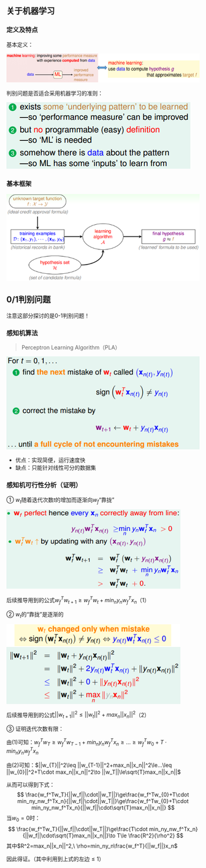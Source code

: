 ## 关于机器学习

### 定义及特点

基本定义：

![机器学习基本定义](../png/MLF_MLT/ch1/pic1.png)

判别问题是否适合采用机器学习的准则：

![判别准则](../png/MLF_MLT/ch1/pic2.png)

### 基本框架

![基本框架](../png/MLF_MLT/ch1/pic3.png)

## 0/1判别问题

注意这部分探讨的是0-1判别问题！

### 感知机算法

> Perceptron Learning Algorithm（PLA）

![感知机算法](../png/MLF_MLT/ch1/pic4.png)

- 优点：实现简便，运行速度快
- 缺点：只能针对线性可分的数据集

### 感知机可行性分析（证明）

① $w_t$随着迭代次数$t$的增加而逐渐向$w_f$“靠拢”

![](../png/MLF_MLT/ch1/pic5.png)

后续推导用到的公式$w_f^Tw_{t+1}\ge w_f^Tw_t+min_ny_nw_f^Tx_n$（1）

② $w_t$的“靠拢”是逐渐的

![](../png/MLF_MLT/ch1/pic6.png)

后续推导用到的公式$||w_{t+1}||^2\leq ||w_t||^2+max_n||x_n||^2$（2）

③ 证明迭代次数有限：

由(1)可知：$w_f^Tw_{T}\ge w_f^Tw_{T-1}+min_ny_nw_f^Tx_n\ge...\ge w_f^Tw_{0}+T\cdot min_ny_nw_f^Tx_n$

由(2)可知：$||w_{T}||^2\leq ||w_{T-1}||^2+max_n||x_n||^2\le...\leq ||w_{0}||^2+T\cdot max_n||x_n||^2\to ||w_T||\le\sqrt{T}max_n||x_n||$

从而可以得到下式：
$$
\frac{w_f^Tw_T}{||w_f||\cdot||w_T||}\ge\frac{w_f^Tw_{0}+T\cdot min_ny_nw_f^Tx_n}{||w_f||\cdot||w_T||}\ge\frac{w_f^Tw_{0}+T\cdot min_ny_nw_f^Tx_n}{||w_f||\cdot\sqrt{T}max_n||x_n||}
$$
当$w_0=0$时：
$$
\frac{w_f^Tw_T}{||w_f||\cdot||w_T||}\ge\frac{T\cdot min_ny_nw_f^Tx_n}{||w_f||\cdot\sqrt{T}max_n||x_n||}\to T\le \frac{R^2}{\rho^2}
$$
其中$R^2=max_n||x_n||^2,\ \rho=min_ny_n\frac{w_f^T}{||w_f||}x_n$

因此得证。（其中利用到上式的左边$\leq1$）